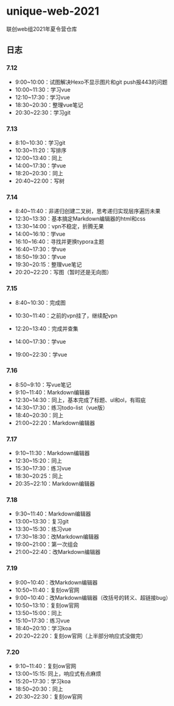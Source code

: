 # unique-web-2021
联创web组2021年夏令营仓库

## 日志

### 7.12

* 9:00~10:00：试图解决Hexo不显示图片和git push报443的问题
* 10:00~11:30：学习vue
* 12:10~17:30：学习vue
* 18:30~20:30：整理vue笔记
* 20:30~22:30：学习git

### 7.13

* 8:10~10:30：学习git
* 10:30~11:20：写排序
* 12:00~13:40：同上
* 14:00~17:30：学vue
* 18:20~20:30：同上
* 20:40~22:00：写树

### 7.14

* 8:40~11:40：非递归创建二叉树，思考递归实现层序遍历未果
* 12:30~13:30：基本搞定Markdown编辑器的html和css
* 13:30~14:00：vpn不稳定，折腾无果
* 14:00~16:10：学vue
* 16:10~16:40：寻找并更换typora主题
* 16:40~17:30：学vue
* 18:50~19:30：学vue
* 19:30~20:15：整理vue笔记
* 20:20~22:20：写图（暂时还是无向图）

### 7.15

* 8:40~10:30：完成图

* 10:30~11:40：之前的vpn挂了，继续配vpn

* 12:20~13:40：完成并查集
* 14:00~17:30：学vue

* 19:00~22:30：学vue



### 7.16

* 8:50~9:10：写vue笔记
* 9:10~11:40：Markdown编辑器
* 12:30~14:30：同上，基本完成了标题、ul和ol，有瑕疵
* 14:30~17:30：练习todo-list（vue版）
* 18:40~20:30：同上
* 21:00~22:20：Markdown编辑器

### 7.17

* 9:10~11:30：Markdown编辑器
* 12:30~15:20：同上
* 15:30~17:30：练习vue
* 18:30~20:25：同上
* 20:35~22:10：Markdown编辑器

### 7.18

* 9:30~11:40：Markdown编辑器
* 13:00~13:30：复习git
* 13:30~15:30：练习vue
* 17:30~18:30：改Markdown编辑器
* 19:00~21:00：第一次组会
* 21:00~22:40：改Markdown编辑器

### 7.19

* 9:00~10:40：改Markdown编辑器
* 10:50~11:40：复刻ow官网
* 9:00~10:40：改Markdown编辑器（改括号的转义、超链接bug）
* 10:50~13:10：复刻ow官网
* 13:50~15:00：同上
* 15:10~17:30：练习vue
* 18:40~20:10：学习koa
* 20:20~22:20：复刻ow官网（上半部分响应式没做完）

### 7.20

* 9:10~11:40：复刻ow官网
* 13:00~15:15: 同上，响应式有点麻烦
* 15:20~17:30：学习koa
* 18:50~20:30：同上
* 20:30~22:30：复刻ow官网

